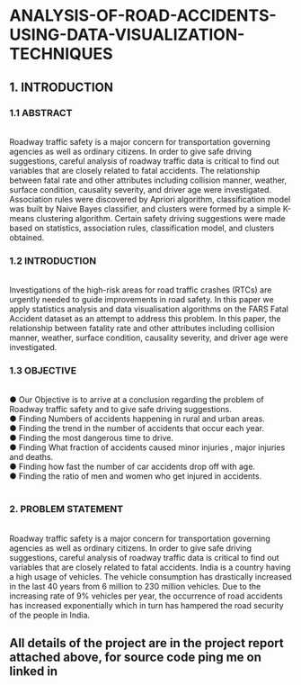 # ANALYSIS-OF-ROAD-ACCIDENTS-USING-DATA-VISUALIZATION-TECHNIQUES
## 1. INTRODUCTION
### 1.1 ABSTRACT
<br>
Roadway traffic safety is a major concern for transportation governing agencies as well as
ordinary citizens. In order to give safe driving suggestions, careful analysis of roadway traffic
data is critical to find out variables that are closely related to fatal accidents. The relationship
between fatal rate and other attributes including collision manner, weather, surface condition,
causality severity, and driver age were investigated.
</br>
Association rules were discovered by Apriori algorithm, classification model was built by Naive
Bayes classifier, and clusters were formed by a simple K-means clustering algorithm. Certain
safety driving suggestions were made based on statistics, association rules, classification model,
and clusters obtained.
</br>
<h3>1.2 INTRODUCTION</h3>
<br>
Investigations of the high-risk areas for road traffic crashes (RTCs) are urgently needed to guide
improvements in road safety. In this paper we apply statistics analysis and data visualisation
algorithms on the FARS Fatal Accident dataset as an attempt to address this problem. In this
paper, the relationship between fatality rate and other attributes including collision manner,
weather, surface condition, causality severity, and driver age were investigated.
<br>
<h3> 1.3 OBJECTIVE</h3>
<br>
● Our Objective is to arrive at a conclusion regarding the problem of Roadway traffic safety and to give safe driving suggestions.</br>
● Finding Numbers of accidents happening in rural and urban areas.</br>
● Finding the trend in the number of accidents that occur each year.</br>
● Finding the most dangerous time to drive.</br>
● Finding What fraction of accidents caused minor injuries , major injuries and deaths.</br>
● Finding how fast the number of car accidents drop off with age.</br>
● Finding the ratio of men and women who get injured in accidents.</br>
<br>
<h3>2. PROBLEM STATEMENT</h3>
<br>
Roadway traffic safety is a major concern for transportation governing agencies as well as
ordinary citizens. In order to give safe driving suggestions, careful analysis of roadway traffic
data is critical to find out variables that are closely related to fatal accidents. India is a country
having a high usage of vehicles. The vehicle consumption has drastically increased in the last 40
years from 6 million to 230 million vehicles. Due to the increasing rate of 9% vehicles per year,
the occurrence of road accidents has increased exponentially which in turn has hampered the
road security of the people in India.
<h2>All details of the project are in the project report attached above, for source code ping me on linked in</h2>
<br>
